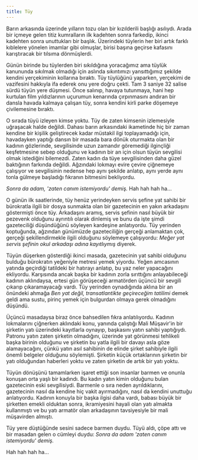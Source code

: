 ```yaml
---
title: Tüy
---
```


Barın arkasında üzerinde yılların tozu olan bir kızılderili başlığı
asılıydı. Arada bir içmeye gelen titiz kumralların ilk kadehten sonra
farkedip, ikinci kadehten sonra unuttukları bir başlık. Üzerindeki
tüylerin her biri artık farklı kıblelere yönelen imamlar gibi olmuşlar,
birisi başına geçirse kafasını karıştıracak bir tılsıma dönmüşlerdi.

Günün birinde bu tüylerden biri sıkıldığına yoracağımız ama tüylük
kanununda sıkılmak olmadığı için aslında sıkıntımızı yansıttığımız
şekilde kendini yerçekiminin kollarına bıraktı. Tüy tüylüğünü yaparken,
yerçekimi de vazifesini hakkıyla ifa ederek onu yere doğru çekti. Tam 3
saniye 32 salise sürdü tüyün yere düşmesi. Önce salınıp, havaya
tutunmaya, hani hep kurtulan film yıldızlarının uçurumun kenarında
çırpınmasını andıran bir dansla havada kalmaya çalışan tüy, sonra
kendini kirli parke döşemeye çivilemesine bıraktı.

O sırada tüyü izleyen kimse yoktu. Tüy de zaten kimsenin izlemesiyle
uğraşacak halde değildi. Dahası barın arkasındaki ikametinde hiç bir
zaman kendine bir kişilik geliştirecek kadar müstakil ilgi toplayamadığı
için, havadayken yaptığı dansın bir masada bara dönük oturmakta olan bir
kadının gözlerinde, sevgilisinde uzun zamandır göremediği ilginçliği
keşfetmesine sebep olduğunu ve kadının bir an için olsun tüyün sevgilisi
olmak istediğini bilemezdi. Zaten kadın da tüye sevgilisinden daha güzel
baktığının farkında değildi. Ağzındaki lokmayı evire çevire çiğnemeye
çalışıyor ve sevgilisinin nedense hep aynı şekilde anlatıp, aynı yerde
aynı tonla gülmeye başladığı fıkranın bitmesini bekliyordu.

*Sonra da adam, 'zaten canım istemiyordu' demiş.* Hah hah hah ha...

O günün ilk saatlerinde, tüy henüz yerindeyken servis şefine yat sahibi
bir bürokratla ilgili bir dosya sunmakta olan bir gazetecinin en yakın
arkadaşını göstermişti önce tüy. Arkadaşını aramış, servis şefinin nasıl
büyük bir pezevenk olduğunu ayrıntılı olarak dinlemiş ve bunu da işte
şimdi gazeteciliği düşündüğünü söyleyen kardeşine anlatıyordu. Tüy
yerinden koptuğunda, ağzından günümüzde gazeteciliğin gerçeği anlamaktan
çok, gerçeği şekillendirmekle ilgili olduğunu söylemeye çalışıyordu:
*Meğer yat servis şefinin okul arkadaşı adına kayıtlıymış* diyerek.

Tüyün düşerken gösterdiği ikinci masada, gazetecinin yat sahibi olduğunu
bulduğu bürokratın yeğeniyle metresi yemek yiyordu. Yeğen amcasının
yatında geçirdiği tatildeki bir hatırayı anlatıp, bu yaz neler
yapacağını ekliyordu. Karşısında ancak başka bir kadının zorla
sırıttığını anlayabileceği kadının aklındaysa, ertesi gün görüşeceği
armatörden üçüncü bir sevgili çıkarıp çıkaramayacağı vardı. Tüy yerinden
oynadığında aklına bir an önündeki ahmağa *Ben yat değil,
transatlantikte geçireceğim tatilimi* demek geldi ama sustu, pirinç
yemek için bulgurdan olmaya gerek olmadığını düşündü.

Üçüncü masadaysa biraz önce bahsedilen fıkra anlatılıyordu. Kadının
lokmalarını çiğnerken aklındaki konu, yanında çalıştığı Mali Müşavir'in
bir şirketin yatı üzerindeki kayıtlarla oynayıp, başkasını yatın sahibi
yaptığıydı. Patronu yatın zaten şirketin olmadığını, üzerinde yat
görünmesi tehlikeli başka birinin olduğunu ve şirketin bu yatla ilgili
bir davayı asla göze alamayacağını, çünkü yatın asıl sahibinin de elinde
şirket sahibiyle ilgili önemli belgeler olduğunu söylemişti. Şirketin
küçük ortaklarının şirketin bir yatı olduğundan haberleri yoktu ve zaten
şirketin de artık bir yatı yoktu.

Tüyün dönüşünü tamamlarken işaret ettiği son insanlar barmen ve onunla
konuşan orta yaşlı bir kadındı. Bu kadın yatın kimin olduğunu bulan
gazetecinin eski sevgilisiydi. Barmenle o sıra neden ayrıldıklarını,
gazetecinin nasıl da kendine hiç vakit ayırmadığını, nasıl da kendini
unuttuğu anlatıyordu. Kadının konuyla bir başka ilgisi daha vardı,
babası büyük bir şirketten emekli olduktan sonra, ikramiyesini hayali
olan yatı almakta kullanmıştı ve bu yatı armatör olan arkadaşının
tavsiyesiyle bir mali müşavirden almıştı.

Tüy yere düştüğünde sesini sadece barmen duydu. Tüyü aldı, çöpe attı ve
bir masadan gelen o cümleyi duydu: *Sonra da adam 'zaten canım
istemiyordu' demiş.*

Hah hah hah ha...
